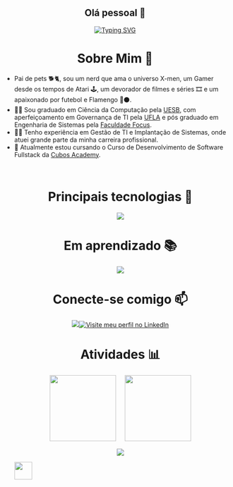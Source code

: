 <section id="apresentacao">
	<h1 align="center">Olá pessoal 🖖 </h1>
	<div align="center">
 		<a href="https://git.io/typing-svg"><img src="https://readme-typing-svg.herokuapp.com?font=Press+Start+2P&size=22&duration=3000&pause=1000&color=FF0000&center=true&random=false&width=635&lines=Sou+o+Pericles+Cabral.+;Bem+vindos(as)+ao+meu+Github." alt="Typing SVG"/></a>
	</div>
</section>

<h1 align="center"> Sobre Mim 💼 </h1>

<ul align="left">
  <li>Pai de pets 🐕🐈, sou um nerd que ama o universo X-men, um Gamer desde os tempos de Atari 🕹, um devorador de filmes e séries 🎞 e um apaixonado por futebol e Flamengo 🔴⚫.</li>
  <li>👨‍🎓 Sou graduado em Ciência da Computação pela <a href="https://www.uesb.br/" target="_blank" >UESB</a>, com aperfeiçoamento em Governança de TI pela <a href="https://ufla.br/" target="_blank" >UFLA</a> e pós graduado em Engenharia de Sistemas pela <a href="https://faculdadefocus.com.br/" target="_blank" >Faculdade Focus</a>.</li>
  <li>👨‍💻 Tenho experiência em Gestão de TI e Implantação de Sistemas, onde atuei grande parte da minha carreira profissional. </li>
  <li>📖 Atualmente estou cursando o Curso de Desenvolvimento de Software Fullstack da <a href="https://cubos.academy/" target="_blank" >Cubos Academy</a>.</li>

​    

<h1 align="center"> Principais tecnologias 🧠 </h1>

<p align="center"><a href="https://skillicons.dev"><img src="https://skillicons.dev/icons?i=javascript,php,nodejs,express,git,vscode,npm,mysql,postgres" /></a></p>

<h1 align="center"> Em aprendizado 📚 </h1>

<p align="center"><a href="https://skillicons.dev"><img src="https://skillicons.dev/icons?i=python,typescript,react,figma" /></a></p>



<h1 align="center"> Conecte-se comigo 📫 </h1>

<div align ="center"><a href="mailto:periclesccabral@gmail.com"><img src="https://img.shields.io/badge/Gmail-D14836?style=for-the-badge&logo=gmail&logoColor=white"></a><a href="https://www.linkedin.com/in/periclescabral/"><img src="https://img.shields.io/badge/LinkedIn-0077B5?style=for-the-badge&logo=linkedin&logoColor=white" alt="Visite meu perfil no LinkedIn"></a></div>



<h1 align="center"> Atividades 📊 </h1>

<p float="left" align="center">
  <img src="https://github-readme-stats.vercel.app/api/top-langs/?username=peucabral85&theme=dracula&layout=compact" height="150px" />
  &nbsp; &nbsp;
  <img src="https://github-readme-stats.vercel.app/api?username=peucabral85&show_icons=true&title_color=f7418a&icon_color=BBB&text_color=BBB&bg_color=141321&include_all_commits=true" height="150px" />
</p>

<p float="left" align="center">
  <img align="center" src="https://github-readme-activity-graph.vercel.app/graph?username=peucabral85&theme=tokyo-night&hide_border=true&show_icons=true&custom_title=Grafico%20de%20Contribuicao" />
</p>



<img align="center" height="40px" src="https://komarev.com/ghpvc/?username=peucabral85&color=000000">

